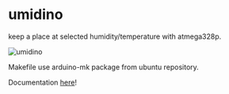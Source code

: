 umidino
=======

keep a place at selected humidity/temperature with atmega328p.


![umidino](http://lesion.github.io/images/umidino.png)

Makefile use arduino-mk package from ubuntu repository.

Documentation [here](http://lesion.github.io/2014/09/25/umidino/)!


